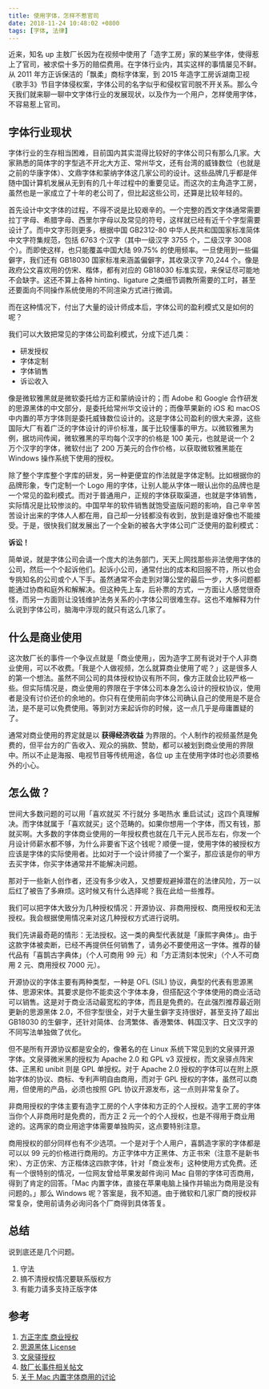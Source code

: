 ```yaml
---
title: 使用字体，怎样不惹官司
date: 2018-11-24 10:48:02 +0800
tags: [字体, 法律]
---
```


近来，知名 up 主敖厂长因为在视频中使用了「造字工房」家的某些字体，使得惹上了官司，被求偿十多万的赔偿费用。在字体行业内，其实这样的事情屡见不鲜。从 2011 年方正诉保洁的「飘柔」商标字体案，到 2015 年造字工房诉湖南卫视《歌手3》节目字体侵权案，字体公司的名字似乎和侵权官司脱不开关系。那么今天我们就来聊一聊中文字体行业的发展现状，以及作为一个用户，怎样使用字体，不容易惹上官司。

## 字体行业现状

字体行业的生存相当困难，目前国内其实混得比较好的字体公司只有那么几家。大家熟悉的简体字的字型逃不开北大方正、常州华文，还有台湾的威锋数位（也就是之前的华康字体）、文鼎字体和蒙纳字体这几家公司的设计。这些品牌几乎都是伴随中国计算机发展从无到有的几十年过程中的重要见证。而这次的主角造字工房，虽然也是一家成立了十年的老公司了，但比起这些公司，还算是比较年轻的。

首先设计中文字体的过程，不得不说是比较艰辛的。一个完整的西文字体通常需要拉丁字母、希腊字母、西里尔字母以及常见的符号，这样就已经有近千个字型需要设计了。而中文字形则更多，根据中国 GB2312-80 中华人民共和国国家标准简体中文字符集规范，包括 6763 个汉字（其中一级汉字 3755 个，二级汉字 3008 个）。而即使这样，也只能覆盖中国大陆 99.75% 的使用频率。一旦使用到一些偏僻字，我们还有 GB18030 国家标准来涵盖偏僻字，其收录汉字 70,244 个。像是政府公文喜欢用的仿宋、楷体，都有对应的 GB18030 标准实现，来保证尽可能地不会缺字。这还不算上各种 hinting、ligature 之类细节调教所需要的工时，甚至还要面向不同操作系统使用的不同渲染方式进行微调。

而在这种情况下，付出了大量的设计师成本后，字体公司的盈利模式又是如何的呢？

我们可以大致把常见的字体公司盈利模式，分成下述几类：

- 研发授权
- 字体定制
- 字体销售
- 诉讼收入

像是微软雅黑就是微软委托给方正和蒙纳设计的；而 Adobe 和 Google 合作研发的思源黑体的中文部分，是委托给常州华文设计的；而像苹果新的 iOS 和 macOS 中内置的苹方字体则是委托威锋数位设计的。这是字体公司盈利的很大来源，这些国际大厂有着广泛的字体设计的评价标准，属于比较懂事的甲方。以微软雅黑为例，据坊间传闻，微软雅黑的平均每个汉字的价格是 100 美元，也就是说一个 2 万个汉字的字体，微软付出了 200 万美元的合作价格，以获取微软雅黑能在 Windows 操作系统下使用的授权。

除了整个字库整个字库的研发，另一种更便宜的作法就是字体定制。比如根据你的品牌形象，专门定制一个 Logo 用的字体，让别人能从字体一眼认出你的品牌也是一个常见的盈利模式。而对于普通用户，正规的字体获取渠道，也就是字体销售，实际情况是比较惨淡的。中国早年的软件销售就饱受盗版问题的影响，自己辛辛苦苦设计出来的字体人人都在用，自己却一分钱都没有收到，放到是谁好像也不能接受。于是，很快我们就发展出了一个全新的被各大字体公司广泛使用的盈利模式：

**诉讼！**

简单说，就是字体公司会请一个庞大的法务部门，天天上网找那些非法使用字体的公司，然后一个个起诉他们。起诉小公司，通常付出的成本和回报不符，所以也会专挑知名的公司或个人下手。虽然通常不会走到对簿公堂的最后一步，大多问题都能通过协商和庭外和解解决。但这种先上车，后补票的方式，一方面让人感觉很奇怪，而另一方面则让没钱维护法务关系的小字体公司很难生存。这也不难解释为什么说到字体公司，脑海中浮现的就只有这么几家了。

## 什么是商业使用

这次敖厂长的事件一个争议点就是「商业使用」，因为造字工房有说对于个人非商业使用，可以不收费。「我是个人做视频，怎么就算商业使用了呢？」这是很多人的第一个想法。虽然不同公司的具体授权协议有所不同，像方正就会比较严格一些。但实际情况是，商业使用的界限在于字体公司本身怎么设计的授权协议，使用者是没有讨价还价的余地的。你只有在使用前向字体公司确认自己的使用是不是合法，是不是可以免费使用。等到对方来起诉你的时候，这一点几乎是毋庸置疑的了。

通常对商业使用的界定就是以 **获得经济收益** 为界限的。个人制作的视频虽然是免费的，但平台方的广告收入、观众的捐款、赞助，都可以被划到商业使用的界限中。所以不止是海报、电视节目等传统用途，各位 up 主在使用字体时也必须要格外的小心。

## 怎么做？

世间大多数问题的可以用「喜欢就买 不行就分 多喝热水 重启试试」这四个真理解决。而字体就属于「喜欢就买」这个范畴的。如果你想用一个字体，而又有钱，那就买啊。大多数的字体商业使用的一年授权费也就在几干元人民币左右，你发一个月设计师薪水都不够，为什么非要省下这个钱呢？顺便一提，使用字体的被授权方应该是字体的实际使用者。比如对于一个设计师接了一个案子，那应该是你的甲方去买字体，你买字体通常并不能解决问题。

那对于一些新人创作者，还没有多少收入，又想要规避掉潜在的法律风险，万一以后红了被告了多麻烦。这时候又有什么选择呢？我在此给一些推荐。

我们可以把字体大致分为几种授权情况：开源协议、非商用授权、商用授权和无法授权。我会根据使用情况来对这几种授权方式进行说明。

我们先讲最奇葩的情形：无法授权。这一类的典型代表就是「康熙字典体」。由于这款字体被卖断，已经不再提供任何销售了，请务必不要使用这一字体。推荐的替代品有「喜鹊古字典体」（个人可商用 99 元）和「方正清刻本悦宋」（个人不可商用 2 元、商用授权 7000 元）。

开源协议的字体主要有两种类型，一种是 OFL (SIL) 协议，典型的代表有思源黑体、思源宋体。其要求是你不能卖这个字体本身，但搭配这个字体使用的商业活动可以销售。这是对于商业活动最宽松的字体，而且是免费的。在此强烈推荐最近刚更新的思源黑体 2.0，不但字型很全，对于大量生僻字支持很好，甚至支持了超出 GB18030 的生僻字，还针对简体、台湾繁体、香港繁体、韩国汉字、日文汉字的不同写法单独做了优化。

但不是所有开源协议都是安全的，像著名的在 Linux 系统下常见到的文泉驿开源字体。文泉驿微米黑的授权为 Apache 2.0 和 GPL v3 双授权，而文泉驿点阵宋体、正黑和 unibit 则是 GPL 单授权。对于 Apache 2.0 授权的字体可以在附上原始字体的协议、商标、专利声明自由商用，而对于 GPL 授权的字体，虽然可以商用，但使用的产品，必须也按照 GPL 协议开源发布，这一点则非常复杂了。

非商用授权的字体主要有造字工房的个人字体和方正的个人授权。造字工房的字体当你个人非商用时是免费的，而方正 2 元一个的个人授权，也是不得用于商业用途的。这两家的商业用途字体需要单独购买，这点要特别注意。

商用授权的部分同样也有不少选项。一个是对于个人用户，喜鹊造字家的字体都是可以以 99 元的价格进行商用的。方正字体中方正黑体、方正书宋（注意不是新书宋）、方正仿宋、方正楷体这四款字体，针对「商业发布」这种使用方式免费。还有一个很特别的情况，一位网友曾给苹果发邮件询问 Mac 自带的字体可否商用，得到了肯定的回答。「Mac 内置字体，直接在苹果电脑上操作并输出为商用是没有问题的。」那么 Windows 呢？答案是，我不知道。由于微软和几家厂商的授权非常复杂，使用前请务必询问各个厂商得到具体答复。

## 总结

说到底还是几个问题。

1. 守法
2. 搞不清授权情况要联系版权方
3. 有能力请多支持正版字体

## 参考

1. [方正字库 商业授权](https://www.foundertype.com/index.php/About/userAuth.html)
2. [思源黑体 License](https://github.com/adobe-fonts/source-han-sans/blob/master/LICENSE.txt)
3. [文泉驿授权](http://wenq.org/wqy2/index.cgi?Download)
4. [敖厂长事件相关帖文](https://h.bilibili.com/9615827)
5. [关于 Mac 内置字体商用的讨论](https://www.facebook.com/groups/enjoyfonts/permalink/841583915996485/)
